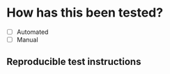 <!-- What has been affected? Is this fixing a bug or a feature implementation? -->
<!-- Why is this change necessary? -->
<!-- Note: please remove all HTML comments from the PR description before merging -->

# How has this been tested?
- [ ] Automated
- [ ] Manual

## Reproducible test instructions
<!-- Insert instructions to reproduce tests run for this change or specify which automated tests cover your change -->

<!--
## Screenshots
| Before  | After |
| ------------- | ------------- |
| *before screenshot*  | *after screenshot* |
-->

